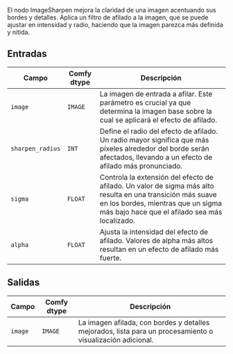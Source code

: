 El nodo ImageSharpen mejora la claridad de una imagen acentuando sus bordes y detalles. Aplica un filtro de afilado a la imagen, que se puede ajustar en intensidad y radio, haciendo que la imagen parezca más definida y nítida.

## Entradas

| Campo          | Comfy dtype | Descripción                                                                                   |
|----------------|-------------|-----------------------------------------------------------------------------------------------|
| `image`        | `IMAGE`     | La imagen de entrada a afilar. Este parámetro es crucial ya que determina la imagen base sobre la cual se aplicará el efecto de afilado. |
| `sharpen_radius`| `INT`       | Define el radio del efecto de afilado. Un radio mayor significa que más píxeles alrededor del borde serán afectados, llevando a un efecto de afilado más pronunciado. |
| `sigma`        | `FLOAT`     | Controla la extensión del efecto de afilado. Un valor de sigma más alto resulta en una transición más suave en los bordes, mientras que un sigma más bajo hace que el afilado sea más localizado. |
| `alpha`        | `FLOAT`     | Ajusta la intensidad del efecto de afilado. Valores de alpha más altos resultan en un efecto de afilado más fuerte. |

## Salidas

| Campo | Comfy dtype | Descripción                                                              |
|-------|-------------|--------------------------------------------------------------------------|
| `image`| `IMAGE`     | La imagen afilada, con bordes y detalles mejorados, lista para un procesamiento o visualización adicional. |
